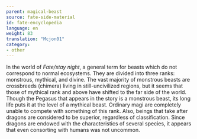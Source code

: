 ```yaml
---
parent: magical-beast
source: fate-side-material
id: fate-encyclopedia
language: en
weight: 83
translation: "Mcjon01"
category:
- other
---
```


In the world of *Fate/stay night*, a general term for beasts which do not correspond to normal ecosystems.
They are divided into three ranks: monstrous, mythical, and divine.
The vast majority of monstrous beasts are crossbreeds (chimera) living in still-uncivilized regions, but it seems that those of mythical rank and above have shifted to the far side of the world.
Though the Pegasus that appears in the story is a monstrous beast, its long life puts it at the level of a mythical beast. Ordinary magi are completely unable to compete with something of this rank.
Also, beings that take after dragons are considered to be superior, regardless of classification. Since dragons are endowed with the characteristics of several species, it appears that even consorting with humans was not uncommon.
